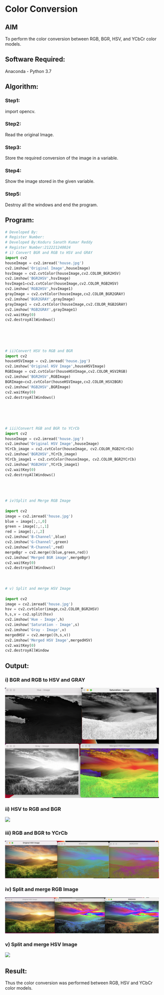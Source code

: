 # Color Conversion
## AIM
To perform the color conversion between RGB, BGR, HSV, and YCbCr color models.

## Software Required:
Anaconda - Python 3.7
## Algorithm:
### Step1:
import opencv.

### Step2:
Read the original Image.
### Step3:
Store the required conversion of the image in a variable.
### Step4:
Show the image stored in the given variable.
### Step5:
Destroy all the windows and end the program.
## Program:
```python
# Developed By:
# Register Number:
# Developed By:Koduru Sanath Kumar Reddy
# Register Number:212221240024
# i) Convert BGR and RGB to HSV and GRAY
import cv2
houseImage = cv2.imread('house.jpg')
cv2.imshow('Original Image',houseImage)
hsvImage = cv2.cvtColor(houseImage,cv2.COLOR_BGR2HSV)
cv2.imshow('BGR2HSV',hsvImage)
hsvImage1=cv2.cvtColor(houseImage,cv2.COLOR_RGB2HSV)
cv2.imshow('RGB2HSV',hsvImage1)
grayImage = cv2.cvtColor(houseImage,cv2.COLOR_BGR2GRAY)
cv2.imshow('BGR2GRAY',grayImage)
grayImage1 = cv2.cvtColor(houseImage,cv2.COLOR_RGB2GRAY)
cv2.imshow('RGB2GRAY',grayImage1)
cv2.waitKey(0)
cv2.destroyAllWindows()





# ii)Convert HSV to RGB and BGR
import cv2
houseHSVImage = cv2.imread('house.jpg')
cv2.imshow('Original HSV Image',houseHSVImage)
RGBImage = cv2.cvtColor(houseHSVImage,cv2.COLOR_HSV2RGB)
cv2.imshow('BGR2HSV',RGBImage)
BGRImage=cv2.cvtColor(houseHSVImage,cv2.COLOR_HSV2BGR)
cv2.imshow('RGB2HSV',BGRImage)
cv2.waitKey(0)
cv2.destroyAllWindows()





# iii)Convert RGB and BGR to YCrCb
import cv2
houseImage = cv2.imread('house.jpg')
cv2.imshow('Original HSV Image',houseImage)
YCrCb_image = cv2.cvtColor(houseImage, cv2.COLOR_RGB2YCrCb)
cv2.imshow('BGR2HSV',YCrCb_image)
YCrCb_image1 = cv2.cvtColor(houseImage, cv2.COLOR_BGR2YCrCb)
cv2.imshow('RGB2HSV',YCrCb_image1)
cv2.waitKey(0)
cv2.destroyAllWindows()




# iv)Split and Merge RGB Image

import cv2
image = cv2.imread('house.jpg')
blue = image[:,:,0]
green = image[:,:,1]
red = image[:,:,2]
cv2.imshow('B-Channel',blue)
cv2.imshow('G-Channel',green)
cv2.imshow('R-Channel',red)
mergeBgr = cv2.merge((blue,green,red))
cv2.imshow('Merged BGR image',mergeBgr)
cv2.waitKey(0)
cv2.destroyAllWindows()



# v) Split and merge HSV Image

import cv2
image = cv2.imread('house.jpg')
hsv = cv2.cvtColor(image,cv2.COLOR_BGR2HSV)
h,s,v = cv2.split(hsv)
cv2.imshow('Hue - Image',h)
cv2.imshow('Saturation - Image',s)
cv2.imshow('Gray - Image',v)
mergedHSV = cv2.merge((h,s,v))
cv2.imshow('Merged HSV Image',mergedHSV)
cv2.waitKey(0)
cv2.destroyAllWindow

```
## Output:
### i) BGR and RGB to HSV and GRAY
![](v1.png)
### ii) HSV to RGB and BGR
![](v2.png)
### iii) RGB and BGR to YCrCb
![](v3.png)

### iv) Split and merge RGB Image
![](v4.png)
### v) Split and merge HSV Image
![](v5.png)


## Result:
Thus the color conversion was performed between RGB, HSV and YCbCr color models.
